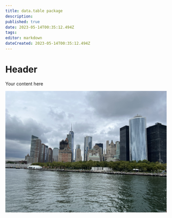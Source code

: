 ```yaml
---
title: data.table package
description: 
published: true
date: 2023-05-14T00:35:12.494Z
tags: 
editor: markdown
dateCreated: 2023-05-14T00:35:12.494Z
---
```


# Header
Your content here

![0add88a0-b4a2-433d-94ec-3ab65f8b498a_1_105_c.jpeg](/images/0add88a0-b4a2-433d-94ec-3ab65f8b498a_1_105_c.jpeg)